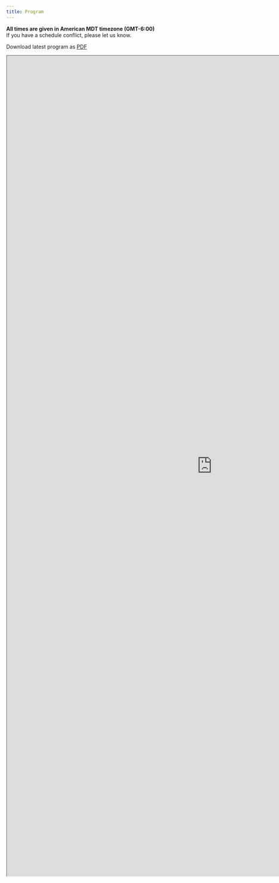 ```yaml
---
title: Program
---
```


**All times are given in American MDT timezone (GMT-6:00)**     
If you have a schedule conflict, please let us know. 

Download latest program as [PDF](https://docs.google.com/spreadsheets/d/e/2PACX-1vQXuQyyGdUlxmK54zrWyzZ8Lc4MRyewlLmHVw0TliII_WQiLy_ztufvDFCpoLdX_v6he7_su891Ychn/pub?gid=739077447&single=true&output=pdf)

<div class="full-width-embed">
    <iframe src="https://docs.google.com/spreadsheets/d/e/2PACX-1vQXuQyyGdUlxmK54zrWyzZ8Lc4MRyewlLmHVw0TliII_WQiLy_ztufvDFCpoLdX_v6he7_su891Ychn/pubhtml?widget=false&chrome=false&headers=false" scrolling="no" width="1100" height="2200" ></iframe>
</div>
